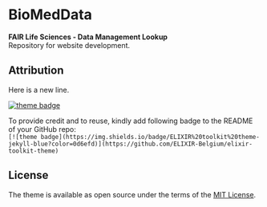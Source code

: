 # BioMedData
**FAIR Life Sciences - Data Management Lookup** <br>
Repository for website development.

## Attribution

Here is a new line.

[![theme badge](https://img.shields.io/badge/ELIXIR%20toolkit%20theme-jekyll-blue?color=0d6efd)](https://github.com/ELIXIR-Belgium/elixir-toolkit-theme)

To provide credit and to reuse, kindly add following badge to the README of your GitHub repo:<br>
`[![theme badge](https://img.shields.io/badge/ELIXIR%20toolkit%20theme-jekyll-blue?color=0d6efd)](https://github.com/ELIXIR-Belgium/elixir-toolkit-theme)`

## License
The theme is available as open source under the terms of the [MIT License](http://opensource.org/licenses/MIT).

